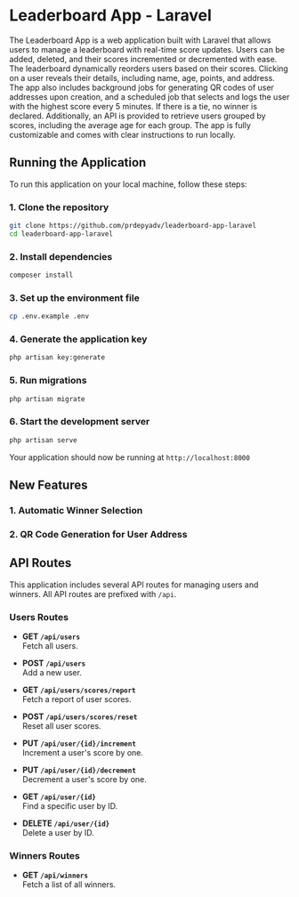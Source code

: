 # Leaderboard App - Laravel

The Leaderboard App is a web application built with Laravel that allows users to manage a leaderboard with real-time score updates. Users can be added, deleted, and their scores incremented or decremented with ease. The leaderboard dynamically reorders users based on their scores. Clicking on a user reveals their details, including name, age, points, and address. The app also includes background jobs for generating QR codes of user addresses upon creation, and a scheduled job that selects and logs the user with the highest score every 5 minutes. If there is a tie, no winner is declared. Additionally, an API is provided to retrieve users grouped by scores, including the average age for each group. The app is fully customizable and comes with clear instructions to run locally.

## Running the Application

To run this application on your local machine, follow these steps:

### 1. Clone the repository

```sh
git clone https://github.com/prdepyadv/leaderboard-app-laravel
cd leaderboard-app-laravel
```

### 2. Install dependencies

```sh
composer install
```

### 3. Set up the environment file

```sh
cp .env.example .env
```

### 4. Generate the application key

```sh
php artisan key:generate
```

### 5. Run migrations

```sh
php artisan migrate
```

### 6. Start the development server

```sh
php artisan serve
```

Your application should now be running at `http://localhost:8000`

## New Features

### 1. Automatic Winner Selection

### 2. QR Code Generation for User Address

## API Routes

This application includes several API routes for managing users and winners. All API routes are prefixed with `/api`.

### Users Routes

- **GET `/api/users`**  
  Fetch all users.

- **POST `/api/users`**  
  Add a new user.

- **GET `/api/users/scores/report`**  
  Fetch a report of user scores.

- **POST `/api/users/scores/reset`**  
  Reset all user scores.

- **PUT `/api/user/{id}/increment`**  
  Increment a user's score by one.

- **PUT `/api/user/{id}/decrement`**  
  Decrement a user's score by one.

- **GET `/api/user/{id}`**  
  Find a specific user by ID.

- **DELETE `/api/user/{id}`**  
  Delete a user by ID.

### Winners Routes

- **GET `/api/winners`**  
  Fetch a list of all winners.
